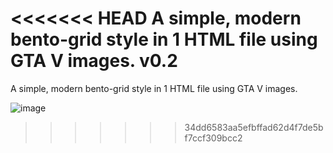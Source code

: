 <<<<<<< HEAD
A simple, modern bento-grid style in 1 HTML file using GTA V images. v0.2
=======
A simple, modern bento-grid style in 1 HTML file using GTA V images.

![image](https://github.com/vtonu/Simple_BentoGrid/assets/56773210/36ae035f-7f75-4108-8dc0-31b1464e2e5a)
>>>>>>> 34dd6583aa5efbffad62d4f7de5bf7ccf309bcc2
